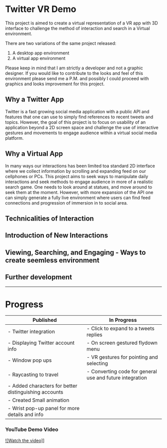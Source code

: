 # Twitter VR Demo
This project is aimed to create a virtual representation of a VR app with 3D interface to challenge the method of interaction and search in a Virtual environment.

There are two variations of the same project released:

1. A desktop app environment
2. A virtual app environment

Please keep in mind that I am strictly a developer and not a graphic designer. If you would like to contribute to the looks and feel of this environment please send me a P.M. and possibly I could proceed with graphics and looks improvement for this project.

## Why a Twitter App
Twitter is a fast growing social media application with a public API and features that one can use to simply find references to recent tweets and topics. However, the goal of this project is to focus on usability of an application beyond a 2D screen space and challenge the use of interactive gestures and movements to engage audience within a virtual social media platform.

## Why a Virtual App
In many ways our interactions has been limited toa standard 2D interface where we collect information by scrolling and expanding feed on our cellphones or PCs. This project aims to seek ways to manipulate daily interactions and seek methods to engage audience in more of a realistic search game. 
One needs to look around at statues, and move around to seek them at the moment. However, with more expansion of the API one can simply generate a fully live environment where users can find feed connections and progression of immersion in to social area.

## Technicalities of Interaction

## Introduction of New Interactions

## Viewing, Searching, and Engaging - Ways to create seemless environment

## Further development

___
# Progress

| Published                                      | In Progress                                    |
|------------------------------------------------|------------------------------------------------|
|- Twitter integration                           |- Click to expand to a tweets replies           |
|- Displaying Twitter account info               |- On screen gestured flydown menu               |
|- Window pop ups                                |- VR gestures for pointing and selecting        |
|- Raycasting to travel                          |- Converting code for general use and future integration|
|- Added characters for better distinguishing accounts|                                           |
|- Created Small animation                       |
|- Wrist pop-up panel for more details and info  |

### YouTube Demo Video
[![Watch the video]](https://youtu.be/htOMl7lEC7k)]
